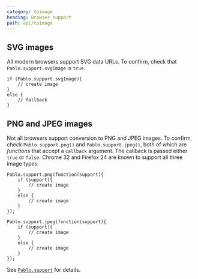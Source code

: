 ```yaml
---
category: toimage
heading: Browser support
path: api/toimage
---
```



## SVG images

All modern browsers support SVG data URLs. To confirm, check that `Pablo.support.svgImage` is `true`.

    if (Pablo.support.svgImage){
        // create image
    }
    else {
        // fallback
    }


## PNG and JPEG images

Not all browsers support conversion to PNG and JPEG images. To confirm, check `Pablo.support.png()` and `Pablo.support.jpeg()`, both of which are _functions_ that accept a `callback` argument. The callback is passed either `true` or `false`. Chrome 32 and Firefox 24 are known to support all three image types.

    Pablo.support.png(function(support){
        if (support){
            // create image
        }
        else {
            // create image
        }
    });

    Pablo.support.jpeg(function(support){
        if (support){
            // create image
        }
        else {
            // create image
        }
    });


See [`Pablo.support`](/api/Pablo.support/) for details.

